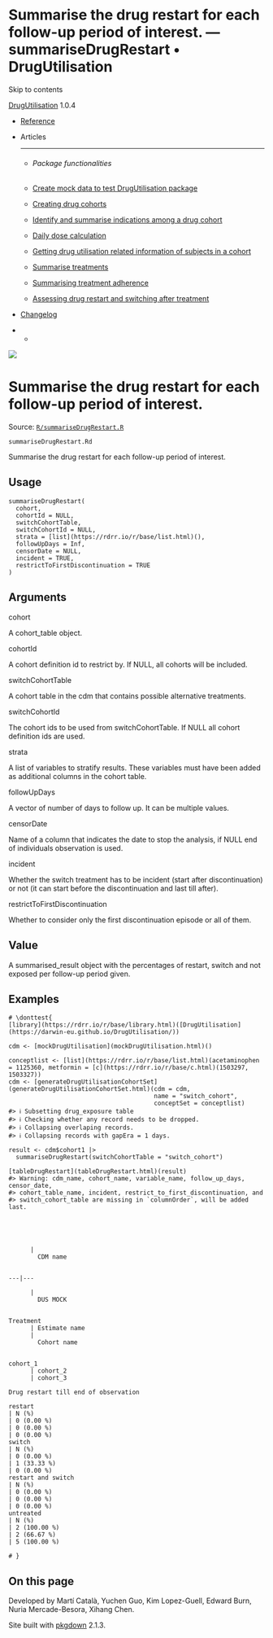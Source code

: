 # Summarise the drug restart for each follow-up period of interest. — summariseDrugRestart • DrugUtilisation

Skip to contents

[DrugUtilisation](../index.html) 1.0.4

  * [Reference](../reference/index.html)
  * Articles
    * * * *

    * ###### Package functionalities

    * [Create mock data to test DrugUtilisation package](../articles/mock_data.html)
    * [Creating drug cohorts](../articles/create_cohorts.html)
    * [Identify and summarise indications among a drug cohort](../articles/indication.html)
    * [Daily dose calculation](../articles/daily_dose_calculation.html)
    * [Getting drug utilisation related information of subjects in a cohort](../articles/drug_utilisation.html)
    * [Summarise treatments](../articles/summarise_treatments.html)
    * [Summarising treatment adherence](../articles/treatment_discontinuation.html)
    * [Assessing drug restart and switching after treatment](../articles/drug_restart.html)
  * [Changelog](../news/index.html)


  *   * [](https://github.com/darwin-eu/DrugUtilisation/)



![](../logo.png)

# Summarise the drug restart for each follow-up period of interest.

Source: [`R/summariseDrugRestart.R`](https://github.com/darwin-eu/DrugUtilisation/blob/v1.0.4/R/summariseDrugRestart.R)

`summariseDrugRestart.Rd`

Summarise the drug restart for each follow-up period of interest.

## Usage
    
    
    summariseDrugRestart(
      cohort,
      cohortId = NULL,
      switchCohortTable,
      switchCohortId = NULL,
      strata = [list](https://rdrr.io/r/base/list.html)(),
      followUpDays = Inf,
      censorDate = NULL,
      incident = TRUE,
      restrictToFirstDiscontinuation = TRUE
    )

## Arguments

cohort
    

A cohort_table object.

cohortId
    

A cohort definition id to restrict by. If NULL, all cohorts will be included.

switchCohortTable
    

A cohort table in the cdm that contains possible alternative treatments.

switchCohortId
    

The cohort ids to be used from switchCohortTable. If NULL all cohort definition ids are used.

strata
    

A list of variables to stratify results. These variables must have been added as additional columns in the cohort table.

followUpDays
    

A vector of number of days to follow up. It can be multiple values.

censorDate
    

Name of a column that indicates the date to stop the analysis, if NULL end of individuals observation is used.

incident
    

Whether the switch treatment has to be incident (start after discontinuation) or not (it can start before the discontinuation and last till after).

restrictToFirstDiscontinuation
    

Whether to consider only the first discontinuation episode or all of them.

## Value

A summarised_result object with the percentages of restart, switch and not exposed per follow-up period given.

## Examples
    
    
    # \donttest{
    [library](https://rdrr.io/r/base/library.html)([DrugUtilisation](https://darwin-eu.github.io/DrugUtilisation/))
    
    cdm <- [mockDrugUtilisation](mockDrugUtilisation.html)()
    
    conceptlist <- [list](https://rdrr.io/r/base/list.html)(acetaminophen = 1125360, metformin = [c](https://rdrr.io/r/base/c.html)(1503297, 1503327))
    cdm <- [generateDrugUtilisationCohortSet](generateDrugUtilisationCohortSet.html)(cdm = cdm,
                                            name = "switch_cohort",
                                            conceptSet = conceptlist)
    #> ℹ Subsetting drug_exposure table
    #> ℹ Checking whether any record needs to be dropped.
    #> ℹ Collapsing overlaping records.
    #> ℹ Collapsing records with gapEra = 1 days.
    
    result <- cdm$cohort1 |>
      summariseDrugRestart(switchCohortTable = "switch_cohort")
    
    [tableDrugRestart](tableDrugRestart.html)(result)
    #> Warning: cdm_name, cohort_name, variable_name, follow_up_days, censor_date,
    #> cohort_table_name, incident, restrict_to_first_discontinuation, and
    #> switch_cohort_table are missing in `columnOrder`, will be added last.
    
    
    
    
      
          | 
            CDM name
          
          
    ---|---  
    
          | 
            DUS MOCK
          
          
    Treatment
          | Estimate name
          | 
            Cohort name
          
          
    cohort_1
          | cohort_2
          | cohort_3
          
    Drug restart till end of observation
          
    restart
    | N (%)
    | 0 (0.00 %)
    | 0 (0.00 %)
    | 0 (0.00 %)  
    switch
    | N (%)
    | 0 (0.00 %)
    | 1 (33.33 %)
    | 0 (0.00 %)  
    restart and switch
    | N (%)
    | 0 (0.00 %)
    | 0 (0.00 %)
    | 0 (0.00 %)  
    untreated
    | N (%)
    | 2 (100.00 %)
    | 2 (66.67 %)
    | 5 (100.00 %)  
      
    # }
    

## On this page

Developed by Martí Català, Yuchen Guo, Kim Lopez-Guell, Edward Burn, Nuria Mercade-Besora, Xihang Chen.

Site built with [pkgdown](https://pkgdown.r-lib.org/) 2.1.3.
